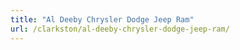 ```yaml
---
title: "Al Deeby Chrysler Dodge Jeep Ram"
url: /clarkston/al-deeby-chrysler-dodge-jeep-ram/
---
```

